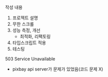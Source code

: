 작성 내용

1. 프로젝트 설명
2. 무한 스크롤
3. 성능 측정, 개선
    - 최적화, 리팩토링
4. 타입스크립트 적용
5. 테스팅

503 Service Unavailable

-   pixbay api server가 문제가 있었음(코드 문제 X)
